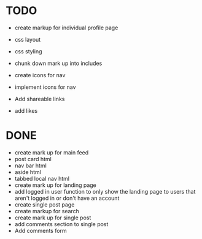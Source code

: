 # TODO



* create markup for individual profile page
* css layout
* css styling
* chunk down mark up into includes

* create icons for nav
* implement icons for nav

* Add shareable links 
* add likes

# DONE
* create mark up for main feed
* post card html
* nav bar html
* aside html
* tabbed local nav html
* create mark up for landing page
* add logged in user function to only show the landing page to users that aren't logged in or don't have an account
* create single post page
* create markup for search
* create mark up for single post
* add comments section to single post
* Add comments form